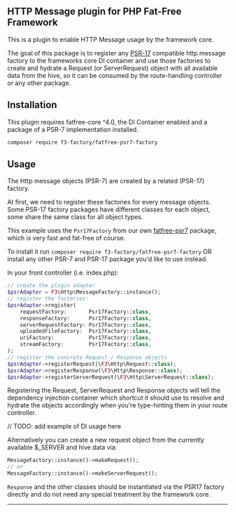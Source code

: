 HTTP Message plugin for PHP Fat-Free Framework
---

This is a plugin to enable HTTP Message usage by the framework core.  

The goal of this package is to register any [PSR-17](https://www.php-fig.org/psr/psr-17/) compatible http message factory to the frameworks core DI container and use those factories to create and hydrate a Request (or ServerRequest) object with all available data from the hive, so it can be consumed by the route-handling controller or any other package.

## Installation

This plugin requires fatfree-core ^4.0, the DI Container enabled and a package of a PSR-7 implementation installed.

```bash
composer require f3-factory/fatfree-psr7-factory
```

## Usage

The Http message objects (PSR-7) are created by a related (PSR-17) factory.

At first, we need to register these factories for every message objects.
Some PSR-17 factory packages have different classes for each object, some share the same class for all object types.

This example uses the `Psr17Factory` from our own [fatfree-psr7](https://github.com/f3-factory/fatfree-psr7) package, which is very fast and fat-free of course.

To install it run `composer require f3-factory/fatfree-psr7-factory` OR install any other PSR-7 and PSR-17 package you'd like to use instead.

In your front controller (i.e. index.php):

```php
// create the plugin adapter
$psrAdapter = F3\Http\MessageFactory::instance();
// register the factories:
$psrAdapter->register(
    requestFactory:       Psr17Factory::class,
    responseFactory:      Psr17Factory::class,
    serverRequestFactory: Psr17Factory::class,
    uploadedFileFactory:  Psr17Factory::class,
    uriFactory:           Psr17Factory::class,
    streamFactory:        Psr17Factory::class,
);
// register the concrete Request / Response objects 
$psrAdapter->registerRequest(\F3\Http\Request::class);
$psrAdapter->registerResponse(\F3\Http\Response::class);
$psrAdapter->registerServerRequest(\F3\Http\ServerRequest::class);
```

Registering the Request, ServerRequest and Response objects will tell the dependency injection container which shortcut it should use to resolve and hydrate the objects accordingly when you're type-hinting them in your route controller.

// TODO: add example of DI usage here

Alternatively you can create a new request object from the currently available $_SERVER and hive data via:

```php
MessageFactory::instance()->makeRequest();
// or 
MessageFactory::instance()->makeServerRequest();
```

`Response` and the other classes should be instantiated via the PSR17 factory directly and do not need any special treatment by the framework core.

---
